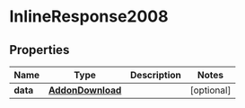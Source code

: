 # InlineResponse2008

## Properties
Name | Type | Description | Notes
------------ | ------------- | ------------- | -------------
**data** | [**AddonDownload**](AddonDownload.md) |  |  [optional]
